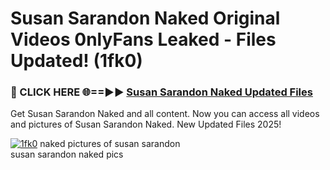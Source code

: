 # Susan Sarandon Naked Original Videos 0nlyFans Leaked - Files Updated! (1fk0)

<h3>🔴 CLICK HERE 🌐==►► <a href="https://tinyurl.com/yckcrads" rel="nofollow">Susan Sarandon Naked Updated Files</a></h3>

Get Susan Sarandon Naked and all content. Now you can access all videos and pictures of Susan Sarandon Naked. New Updated Files 2025!

[![1fk0](https://i.imgur.com/hpKpOFt.gif)](https://tinyurl.com/yckcrads)
naked pictures of susan sarandon<br>
susan sarandon naked pics